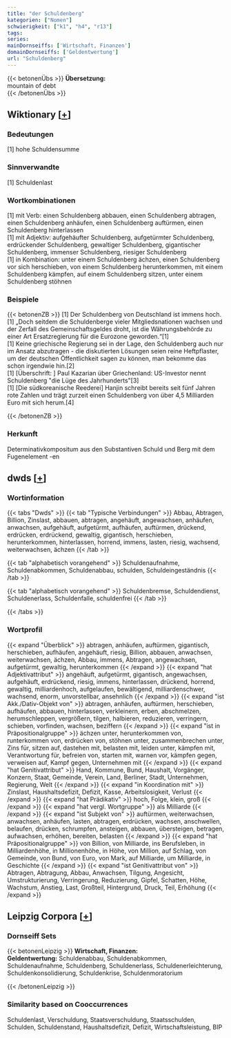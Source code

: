 ```yaml
---
title: "der Schuldenberg"
kategorien: ["Nomen"]
schwierigkeit: ["k1", "h4", "r13"]
tags:
series:
mainDornseiffs: ['Wirtschaft, Finanzen']
domainDornseiffs: ['Geldentwertung']
url: "Schuldenberg"
---
```


{{< betonenÜbs >}}
**Übersetzung:**  
mountain of debt  
{{< /betonenÜbs >}}

## Wiktionary [[+](https://de.wiktionary.org/wiki/Schuldenberg)]

### Bedeutungen
[1] hohe Schuldensumme  

### Sinnverwandte
[1] Schuldenlast  

### Wortkombinationen
[1] mit Verb: einen Schuldenberg abbauen, einen Schuldenberg abtragen, einen Schuldenberg anhäufen, einen Schuldenberg auftürmen, einen Schuldenberg hinterlassen  
[1] mit Adjektiv: aufgehäufter Schuldenberg, aufgetürmter Schuldenberg, erdrückender Schuldenberg, gewaltiger Schuldenberg, gigantischer Schuldenberg, immenser Schuldenberg, riesiger Schuldenberg  
[1] in Kombination: unter einem Schuldenberg ächzen, einen Schuldenberg vor sich herschieben, von einem Schuldenberg herunterkommen, mit einem Schuldenberg kämpfen, auf einem Schuldenberg sitzen, unter einem Schuldenberg stöhnen  

### Beispiele
{{< betonenZB >}}
[1] Der Schuldenberg von Deutschland ist immens hoch.  
[1] „Doch seitdem die Schuldenberge vieler Mitgliedsnationen wachsen und der Zerfall des Gemeinschaftsgeldes droht, ist die Währungsbehörde zu einer Art Ersatzregierung für die Eurozone geworden.“[1]  
[1] Keine griechische Regierung sei in der Lage, den Schuldenberg auch nur im Ansatz abzutragen - die diskutierten Lösungen seien reine Heftpflaster, um der deutschen Öffentlichkeit sagen zu können, man bekomme das schon irgendwie hin.[2]  
[1] [Überschrift: ] Paul Kazarian über Griechenland: US-Investor nennt Schuldenberg "die Lüge des Jahrhunderts"[3]  
[1] [Die südkoreanische Reederei] Hanjin schreibt bereits seit fünf Jahren rote Zahlen und trägt zurzeit einen Schuldenberg von über 4,5 Milliarden Euro mit sich herum.[4]  

{{< /betonenZB >}}
### Herkunft
Determinativkompositum aus den Substantiven Schuld und Berg mit dem Fugenelement -en  



## dwds [[+](https://www.dwds.de/wb/Schuldenberg)]

### Wortinformation
{{< tabs "Dwds" >}}
{{< tab "Typische Verbindungen" >}}
Abbau, Abtragen, Billion, Zinslast, abbauen, abtragen, angehäuft, angewachsen, anhäufen, anwachsen, aufgehäuft, aufgetürmt, aufhäufen, auftürmen, drückend, erdrücken, erdrückend, gewaltig, gigantisch, herschieben, herunterkommen, hinterlassen, horrend, immens, lasten, riesig, wachsend, weiterwachsen, ächzen
{{< /tab >}}

{{< tab "alphabetisch vorangehend" >}}
Schuldenaufnahme, Schuldenabkommen, Schuldenabbau, schulden, Schuldeingeständnis
{{< /tab >}}

{{< tab "alphabetisch vorangehend" >}}
Schuldenbremse, Schuldendienst, Schuldenerlass, Schuldenfalle, schuldenfrei
{{< /tab >}}

{{< /tabs >}}

### Wortprofil
{{< expand "Überblick" >}} abtragen, anhäufen, auftürmen, gigantisch, herschieben, aufhäufen, angehäuft, riesig, Billion, abbauen, anwachsen, weiterwachsen, ächzen, Abbau, immens, Abtragen, angewachsen, aufgetürmt, gewaltig, herunterkommen {{< /expand >}}
{{< expand "hat Adjektivattribut" >}} angehäuft, aufgetürmt, gigantisch, angewachsen, aufgehäuft, erdrückend, riesig, immens, hinterlassen, drückend, horrend, gewaltig, milliardenhoch, aufgelaufen, bewältigend, milliardenschwer, wachsend, enorm, unvorstellbar, ansehnlich {{< /expand >}}
{{< expand "ist Akk./Dativ-Objekt von" >}} abtragen, anhäufen, auftürmen, herschieben, aufhäufen, abbauen, hinterlassen, verkleinern, erben, abschmelzen, herumschleppen, vergrößern, tilgen, halbieren, reduzieren, verringern, schieben, vorfinden, wachsen, beziffern {{< /expand >}}
{{< expand "ist in Präpositionalgruppe" >}} ächzen unter, herunterkommen von, runterkommen von, erdrücken von, stöhnen unter, zusammenbrechen unter, Zins für, sitzen auf, dastehen mit, belasten mit, leiden unter, kämpfen mit, Verantwortung für, befreien von, starten mit, warnen vor, kämpfen gegen, verweisen auf, Kampf gegen, Unternehmen mit {{< /expand >}}
{{< expand "hat Genitivattribut" >}} Hand, Kommune, Bund, Haushalt, Vorgänger, Konzern, Staat, Gemeinde, Verein, Land, Berliner, Stadt, Unternehmen, Regierung, Welt {{< /expand >}}
{{< expand "in Koordination mit" >}} Zinslast, Haushaltsdefizit, Defizit, Kasse, Arbeitslosigkeit, Verlust {{< /expand >}}
{{< expand "hat Prädikativ" >}} hoch, Folge, klein, groß {{< /expand >}}
{{< expand "hat vergl. Wortgruppe" >}} als Milliarde {{< /expand >}}
{{< expand "ist Subjekt von" >}} auftürmen, weiterwachsen, anwachsen, anhäufen, lasten, abtragen, erdrücken, wachsen, anschwellen, belaufen, drücken, schrumpfen, ansteigen, abbauen, übersteigen, betragen, aufwachsen, erhöhen, bereiten, belasten {{< /expand >}}
{{< expand "hat Präpositionalgruppe" >}} von Billion, von Milliarde, ins Berufsleben, in Milliardenhöhe, in Millionenhöhe, in Höhe, von Million, auf Schlag, von Gemeinde, von Bund, von Euro, von Mark, auf Milliarde, um Milliarde, in Geschichte {{< /expand >}}
{{< expand "ist Genitivattribut von" >}} Abtragen, Abtragung, Abbau, Anwachsen, Tilgung, Angesicht, Umstrukturierung, Verringerung, Reduzierung, Gipfel, Schatten, Höhe, Wachstum, Anstieg, Last, Großteil, Hintergrund, Druck, Teil, Erhöhung {{< /expand >}}

## Leipzig Corpora [[+](https://corpora.uni-leipzig.de/en/res?word=Schuldenberg&corpusId=deu_newscrawl-public_2018)]

### Dornseiff Sets
{{< betonenLeipzig >}}
**Wirtschaft, Finanzen:**  
**Geldentwertung:** Schuldenabbau, Schuldenabkommen, Schuldenaufnahme, Schuldenberg, Schuldenerlass, Schuldenerleichterung, Schuldenkonsolidierung, Schuldenkrise, Schuldenmoratorium  

{{< /betonenLeipzig >}}

### Similarity based on Cooccurrences
Schuldenlast, Verschuldung, Staatsverschuldung, Staatsschulden, Schulden, Schuldenstand, Haushaltsdefizit, Defizit, Wirtschaftsleistung, BIP

